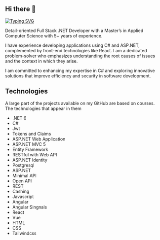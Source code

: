 ## Hi there 👋

[![Typing SVG](https://readme-typing-svg.demolab.com?font=Calibri&pause=1000&width=435&lines=Full+Stack+.NET+Developer)](https://git.io/typing-svg)

Detail-oriented Full Stack .NET Developer with a Master’s in Applied Computer Science with 5+ years of experience.

I have experience developing applications using C# and ASP.NET, complemented by front-end technologies like React.
I am a dedicated problem-solver who emphasizes understanding the root causes of issues and the context in which they arise.

I am committed to enhancing my expertise in C# and exploring innovative solutions that improve efficiency and security in software development.

## Technologies
A large part of the projects available on my GitHub are based on courses. The technologies that appear in them
- .NET 6
- C#
- Jwt
- Tokens and Claims
- ASP.NET Web Application
- ASP.NET MVC 5
- Entity Framework
- RESTful with Web API
- ASP.NET Identity
- Postgresql
- ASP.NET
- Minimal API
- Open API
- REST
- Cashing
- Javascript
- Angular
- Angular Singnals
- React
- Vue
- HTML
- CSS
- Tailwindcss
